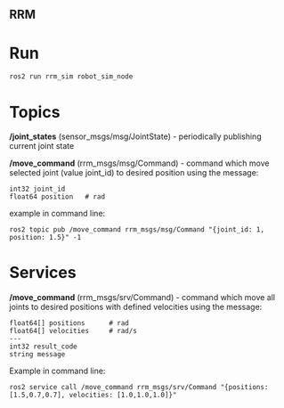 ## RRM

# Run

```
ros2 run rrm_sim robot_sim_node
```

# Topics

**/joint_states** (sensor_msgs/msg/JointState) - periodically publishing current joint state

**/move_command** (rrm_msgs/msg/Command) - command which move selected joint (value joint_id) to desired position using the message:

````
int32 joint_id 
float64 position   # rad
````
example in command line:
````
ros2 topic pub /move_command rrm_msgs/msg/Command "{joint_id: 1, position: 1.5}" -1
````

# Services 

**/move_command** (rrm_msgs/srv/Command) - command which move all joints to desired positions with defined velocities
using the message:
````
float64[] positions      # rad
float64[] velocities     # rad/s
---
int32 result_code
string message
````
Example in command line:
````
ros2 service call /move_command rrm_msgs/srv/Command "{positions: [1.5,0.7,0.7], velocities: [1.0,1.0,1.0]}"
````
